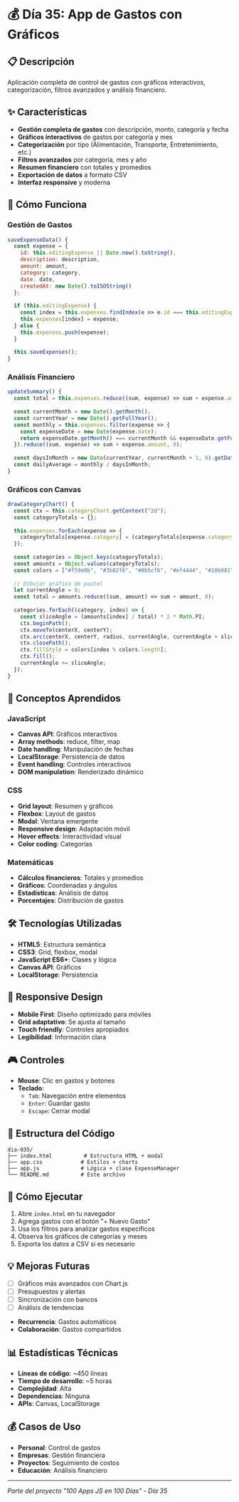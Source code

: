# 💰 Día 35: App de Gastos con Gráficos

## 📋 Descripción
Aplicación completa de control de gastos con gráficos interactivos, categorización, filtros avanzados y análisis financiero.

## ✨ Características
- **Gestión completa de gastos** con descripción, monto, categoría y fecha
- **Gráficos interactivos** de gastos por categoría y mes
- **Categorización** por tipo (Alimentación, Transporte, Entretenimiento, etc.)
- **Filtros avanzados** por categoría, mes y año
- **Resumen financiero** con totales y promedios
- **Exportación de datos** a formato CSV
- **Interfaz responsive** y moderna

## 🚀 Cómo Funciona

### Gestión de Gastos
```javascript
saveExpenseData() {
  const expense = {
    id: this.editingExpense || Date.now().toString(),
    description: description,
    amount: amount,
    category: category,
    date: date,
    createdAt: new Date().toISOString()
  };
  
  if (this.editingExpense) {
    const index = this.expenses.findIndex(e => e.id === this.editingExpense);
    this.expenses[index] = expense;
  } else {
    this.expenses.push(expense);
  }
  
  this.saveExpenses();
}
```

### Análisis Financiero
```javascript
updateSummary() {
  const total = this.expenses.reduce((sum, expense) => sum + expense.amount, 0);
  
  const currentMonth = new Date().getMonth();
  const currentYear = new Date().getFullYear();
  const monthly = this.expenses.filter(expense => {
    const expenseDate = new Date(expense.date);
    return expenseDate.getMonth() === currentMonth && expenseDate.getFullYear() === currentYear;
  }).reduce((sum, expense) => sum + expense.amount, 0);
  
  const daysInMonth = new Date(currentYear, currentMonth + 1, 0).getDate();
  const dailyAverage = monthly / daysInMonth;
}
```

### Gráficos con Canvas
```javascript
drawCategoryChart() {
  const ctx = this.categoryChart.getContext("2d");
  const categoryTotals = {};
  
  this.expenses.forEach(expense => {
    categoryTotals[expense.category] = (categoryTotals[expense.category] || 0) + expense.amount;
  });
  
  const categories = Object.keys(categoryTotals);
  const amounts = Object.values(categoryTotals);
  const colors = ["#f59e0b", "#3b82f6", "#8b5cf6", "#ef4444", "#10b981", "#6b7280", "#f97316"];
  
  // Dibujar gráfico de pastel
  let currentAngle = 0;
  const total = amounts.reduce((sum, amount) => sum + amount, 0);
  
  categories.forEach((category, index) => {
    const sliceAngle = (amounts[index] / total) * 2 * Math.PI;
    ctx.beginPath();
    ctx.moveTo(centerX, centerY);
    ctx.arc(centerX, centerY, radius, currentAngle, currentAngle + sliceAngle);
    ctx.closePath();
    ctx.fillStyle = colors[index % colors.length];
    ctx.fill();
    currentAngle += sliceAngle;
  });
}
```

## 🎯 Conceptos Aprendidos

### JavaScript
- **Canvas API**: Gráficos interactivos
- **Array methods**: reduce, filter, map
- **Date handling**: Manipulación de fechas
- **LocalStorage**: Persistencia de datos
- **Event handling**: Controles interactivos
- **DOM manipulation**: Renderizado dinámico

### CSS
- **Grid layout**: Resumen y gráficos
- **Flexbox**: Layout de gastos
- **Modal**: Ventana emergente
- **Responsive design**: Adaptación móvil
- **Hover effects**: Interactividad visual
- **Color coding**: Categorías

### Matemáticas
- **Cálculos financieros**: Totales y promedios
- **Gráficos**: Coordenadas y ángulos
- **Estadísticas**: Análisis de datos
- **Porcentajes**: Distribución de gastos

## 🛠️ Tecnologías Utilizadas
- **HTML5**: Estructura semántica
- **CSS3**: Grid, flexbox, modal
- **JavaScript ES6+**: Clases y lógica
- **Canvas API**: Gráficos
- **LocalStorage**: Persistencia

## 📱 Responsive Design
- **Mobile First**: Diseño optimizado para móviles
- **Grid adaptativo**: Se ajusta al tamaño
- **Touch friendly**: Controles apropiados
- **Legibilidad**: Información clara

## 🎮 Controles
- **Mouse**: Clic en gastos y botones
- **Teclado**: 
  - `Tab`: Navegación entre elementos
  - `Enter`: Guardar gasto
  - `Escape`: Cerrar modal

## 🔧 Estructura del Código
```
dia-035/
├── index.html          # Estructura HTML + modal
├── app.css            # Estilos + charts
├── app.js             # Lógica + clase ExpenseManager
└── README.md          # Este archivo
```

## 🚀 Cómo Ejecutar
1. Abre `index.html` en tu navegador
2. Agrega gastos con el botón "+ Nuevo Gasto"
3. Usa los filtros para analizar gastos específicos
4. Observa los gráficos de categorías y meses
5. Exporta los datos a CSV si es necesario

## 💡 Mejoras Futuras
- [ ] Gráficos más avanzados con Chart.js
- [ ] Presupuestos y alertas
- [ ] Sincronización con bancos
- [ ] Análisis de tendencias
- **Recurrencia**: Gastos automáticos
- **Colaboración**: Gastos compartidos

## 📊 Estadísticas Técnicas
- **Líneas de código**: ~450 líneas
- **Tiempo de desarrollo**: ~5 horas
- **Complejidad**: Alta
- **Dependencias**: Ninguna
- **APIs**: Canvas, LocalStorage

## 💰 Casos de Uso
- **Personal**: Control de gastos
- **Empresas**: Gestión financiera
- **Proyectos**: Seguimiento de costos
- **Educación**: Análisis financiero

---
*Parte del proyecto "100 Apps JS en 100 Días" - Día 35*
